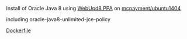 Install of Oracle Java 8 using [WebUpd8 PPA](https://launchpad.net/~webupd8team/+archive/ubuntu/java) on [mcpayment/ubuntu1404](https://hub.docker.com/r/mcpayment/ubuntu1404/)

including oracle-java8-unlimited-jce-policy

[Dockerfile](https://github.com/mcpayment/docker/tree/master/ubuntu1404-java8)
